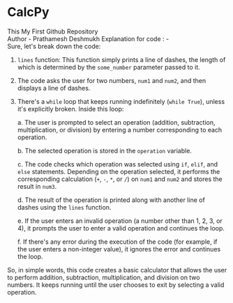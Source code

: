 # CalcPy
This My First Github Repository 
<br>
Author - Prathamesh Deshmukh
Explanation for code : -
<br>
Sure, let's break down the code:

1. `lines` function: This function simply prints a line of dashes, the length of which is determined by the `some_number` parameter passed to it.

2. The code asks the user for two numbers, `num1` and `num2`, and then displays a line of dashes.

3. There's a `while` loop that keeps running indefinitely (`while True`), unless it's explicitly broken. Inside this loop:

   a. The user is prompted to select an operation (addition, subtraction, multiplication, or division) by entering a number corresponding to each operation.
   
   b. The selected operation is stored in the `operation` variable.
   
   c. The code checks which operation was selected using `if`, `elif`, and `else` statements. Depending on the operation selected, it performs the corresponding calculation (`+`, `-`, `*`, or `/`) on `num1` and `num2` and stores the result in `num3`.
   
   d. The result of the operation is printed along with another line of dashes using the `lines` function.
   
   e. If the user enters an invalid operation (a number other than 1, 2, 3, or 4), it prompts the user to enter a valid operation and continues the loop.
   
   f. If there's any error during the execution of the code (for example, if the user enters a non-integer value), it ignores the error and continues the loop.

So, in simple words, this code creates a basic calculator that allows the user to perform addition, subtraction, multiplication, and division on two numbers. It keeps running until the user chooses to exit by selecting a valid operation.
